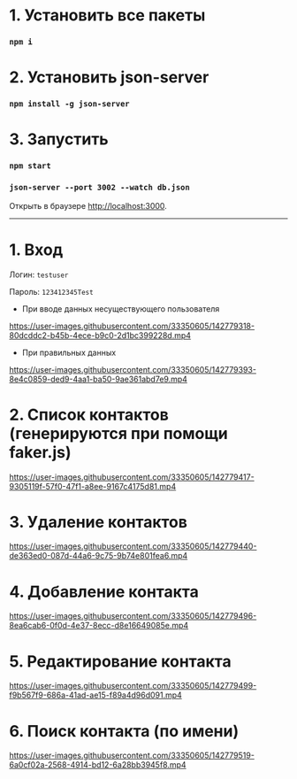 # 1. Установить все пакеты

### `npm i`

# 2. Установить json-server

### `npm install -g json-server`

# 3. Запустить

### `npm start`

### `json-server --port 3002 --watch db.json`

Открыть в браузере [http://localhost:3000](http://localhost:3000).

***
# 1. Вход 

Логин: `testuser`

Пароль: `123412345Test`


 - При вводе данных несуществующего пользователя

https://user-images.githubusercontent.com/33350605/142779318-80dcddc2-b45b-4ece-b9c0-2d1bc399228d.mp4


 - При правильных данных

https://user-images.githubusercontent.com/33350605/142779393-8e4c0859-ded9-4aa1-ba50-9ae361abd7e9.mp4



# 2. Список контактов (генерируются при помощи faker.js)

https://user-images.githubusercontent.com/33350605/142779417-9305119f-57f0-47f1-a8ee-9167c4175d81.mp4


# 3. Удаление контактов

https://user-images.githubusercontent.com/33350605/142779440-de363ed0-087d-44a6-9c75-9b74e801fea6.mp4


# 4. Добавление контакта

https://user-images.githubusercontent.com/33350605/142779496-8ea6cab6-0f0d-4e37-8ecc-d8e16649085e.mp4


# 5. Редактирование контакта

https://user-images.githubusercontent.com/33350605/142779499-f9b567f9-686a-41ad-ae15-f89a4d96d091.mp4


# 6. Поиск контакта (по имени)

https://user-images.githubusercontent.com/33350605/142779519-6a0cf02a-2568-4914-bd12-6a28bb3945f8.mp4




